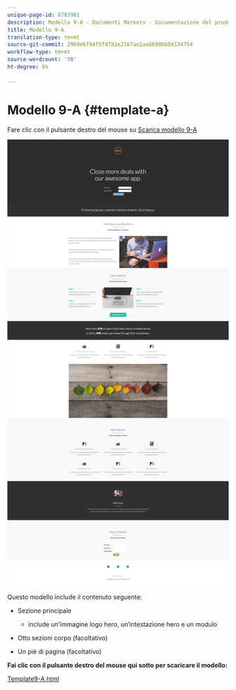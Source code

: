 ```yaml
---
unique-page-id: 8783981
description: Modello 9-A - Documenti Marketo - Documentazione del prodotto
title: Modello 9-A
translation-type: tm+mt
source-git-commit: 2969e6f94f5fd781e2167ae2aa8680bb8d134754
workflow-type: tm+mt
source-wordcount: '70'
ht-degree: 0%

---
```



# Modello 9-A {#template-a}

Fare clic con il pulsante destro del mouse su [Scarica modello 9-A](http://docs.marketo.com/download/attachments/8783981/template-9a.html?version=2&amp;modificationdate=1438210648000&amp;api=v2)

![](assets/image2015-7-28-15-3a9-3a26.png)

Questo modello include il contenuto seguente:

* Sezione principale

   * include un’immagine logo hero, un’intestazione hero e un modulo

* Otto sezioni corpo (facoltativo)
* Un piè di pagina (facoltativo)

**Fai clic con il pulsante destro del mouse qui sotto per scaricare il modello:**

[Template9-A.html](http://docs.marketo.com/download/attachments/8783981/template-9a.html?version=2&amp;modificationdate=1438210648000&amp;api=v2)

